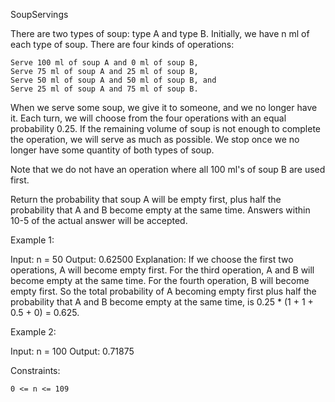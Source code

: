 SoupServings

There are two types of soup: type A and type B. Initially, we have n ml of each type of soup. There are four kinds of operations:

    Serve 100 ml of soup A and 0 ml of soup B,
    Serve 75 ml of soup A and 25 ml of soup B,
    Serve 50 ml of soup A and 50 ml of soup B, and
    Serve 25 ml of soup A and 75 ml of soup B.

When we serve some soup, we give it to someone, and we no longer have it. Each turn, we will choose from the four operations with an equal probability 0.25. If the remaining volume of soup is not enough to complete the operation, we will serve as much as possible. We stop once we no longer have some quantity of both types of soup.

Note that we do not have an operation where all 100 ml's of soup B are used first.

Return the probability that soup A will be empty first, plus half the probability that A and B become empty at the same time. Answers within 10-5 of the actual answer will be accepted.

Example 1:

Input: n = 50
Output: 0.62500
Explanation: If we choose the first two operations, A will become empty first.
For the third operation, A and B will become empty at the same time.
For the fourth operation, B will become empty first.
So the total probability of A becoming empty first plus half the probability that A and B become empty at the same time, is 0.25 * (1 + 1 + 0.5 + 0) = 0.625.

Example 2:

Input: n = 100
Output: 0.71875

Constraints:

    0 <= n <= 109
